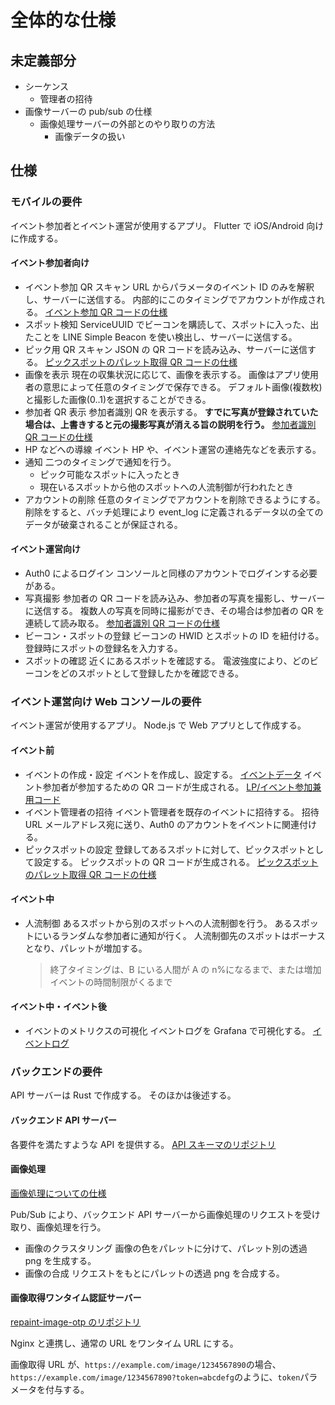 # 全体的な仕様

## 未定義部分

- シーケンス
  - 管理者の招待
- 画像サーバーの pub/sub の仕様
  - 画像処理サーバーの外部とのやり取りの方法
    - 画像データの扱い

## 仕様

### モバイルの要件

イベント参加者とイベント運営が使用するアプリ。
Flutter で iOS/Android 向けに作成する。

#### イベント参加者向け

- イベント参加 QR スキャン
  URL からパラメータのイベント ID のみを解釈し、サーバーに送信する。
  内部的にこのタイミングでアカウントが作成される。
  [イベント参加 QR コードの仕様](../system/data.md#LP/イベント参加兼用コード)
- スポット検知
  ServiceUUID でビーコンを購読して、スポットに入った、出たことを LINE Simple Beacon を使い検出し、サーバーに送信する。
- ピック用 QR スキャン
  JSON の QR コードを読み込み、サーバーに送信する。
  [ピックスポットのパレット取得 QR コードの仕様](../system/data.md#ピックスポットのパレット取得コード)
- 画像を表示
  現在の収集状況に応じて、画像を表示する。
  画像はアプリ使用者の意思によって任意のタイミングで保存できる。
  デフォルト画像(複数枚)と撮影した画像(0..1)を選択することができる。
- 参加者 QR 表示
  参加者識別 QR を表示する。
  **すでに写真が登録されていた場合は、上書きすると元の撮影写真が消える旨の説明を行う。**
  [参加者識別 QR コードの仕様](../system/data.md#参加者識別コード)
- HP などへの導線
  イベント HP や、イベント運営の連絡先などを表示する。
- 通知
  二つのタイミングで通知を行う。
  - ピック可能なスポットに入ったとき
  - 現在いるスポットから他のスポットへの人流制御が行われたとき
- アカウントの削除
  任意のタイミングでアカウントを削除できるようにする。
  削除をすると、バッチ処理により event_log に定義されるデータ以の全てのデータが破棄されることが保証される。

#### イベント運営向け

- Auth0 によるログイン
  コンソールと同様のアカウントでログインする必要がある。
- 写真撮影
  参加者の QR コードを読み込み、参加者の写真を撮影し、サーバーに送信する。
  複数人の写真を同時に撮影ができ、その場合は参加者の QR を連続して読み取る。
  [参加者識別 QR コードの仕様](../system/data.md#参加者識別コード)
- ビーコン・スポットの登録
  ビーコンの HWID とスポットの ID を紐付ける。
  登録時にスポットの登録名を入力する。
- スポットの確認
  近くにあるスポットを確認する。
  電波強度により、どのビーコンをどのスポットとして登録したかを確認できる。

### イベント運営向け Web コンソールの要件

イベント運営が使用するアプリ。
Node.js で Web アプリとして作成する。

#### イベント前

- イベントの作成・設定
  イベントを作成し、設定する。
  [イベントデータ](../system/data.md#イベントデータ)
  イベント参加者が参加するための QR コードが生成される。
  [LP/イベント参加兼用コード](../system/data.md#LP/イベント参加兼用コード)
- イベント管理者の招待
  イベント管理者を既存のイベントに招待する。
  招待 URL メールアドレス宛に送り、Auth0 のアカウントをイベントに関連付ける。
- ピックスポットの設定
  登録してあるスポットに対して、ピックスポットとして設定する。
  ピックスポットの QR コードが生成される。
  [ピックスポットのパレット取得 QR コードの仕様](../system/data.md#ピックスポットのパレット取得コード)

#### イベント中

- 人流制御
  あるスポットから別のスポットへの人流制御を行う。
  あるスポットにいるランダムな参加者に通知が行く。
  人流制御先のスポットはボーナスとなり、パレットが増加する。
  > 終了タイミングは、B にいる人間が A の n%になるまで、または増加イベントの時間制限がくるまで

#### イベント中・イベント後

- イベントのメトリクスの可視化
  イベントログを Grafana で可視化する。
  [イベントログ](../system/data.md#イベントログ)

### バックエンドの要件

API サーバーは Rust で作成する。
そのほかは後述する。

#### バックエンド API サーバー

各要件を満たすような API を提供する。
[API スキーマのリポジトリ](https://github.com/after-school-garbage-squad/repaint-schema)

#### 画像処理

[画像処理についての仕様](../system/logic/image.md)

Pub/Sub により、バックエンド API サーバーから画像処理のリクエストを受け取り、画像処理を行う。

- 画像のクラスタリング
  画像の色をパレットに分けて、パレット別の透過 png を生成する。
- 画像の合成
  リクエストをもとにパレットの透過 png を合成する。

#### 画像取得ワンタイム認証サーバー

[repaint-image-otp のリポジトリ](https://github.com/after-school-garbage-squad/repaint-image-otp)

Nginx と連携し、通常の URL をワンタイム URL にする。

画像取得 URL が、`https://example.com/image/1234567890`の場合、`https://example.com/image/1234567890?token=abcdefg`のように、`token`パラメータを付与する。
